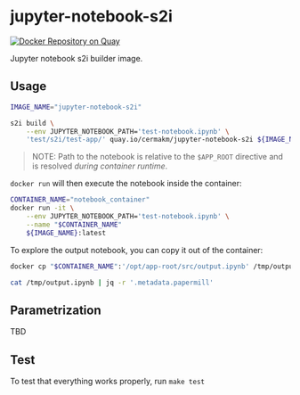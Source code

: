 # jupyter-notebook-s2i
[![Docker Repository on Quay](https://quay.io/repository/cermakm/jupyter-notebook-s2i/status "Docker Repository on Quay")](https://quay.io/repository/cermakm/jupyter-notebook-s2i)

Jupyter notebook s2i builder image.

## Usage

```bash
IMAGE_NAME="jupyter-notebook-s2i"

s2i build \
    --env JUPYTER_NOTEBOOK_PATH='test-notebook.ipynb' \
    'test/s2i/test-app/' quay.io/cermakm/jupyter-notebook-s2i ${IMAGE_NAME}
```

> NOTE: Path to the notebook is relative to the `$APP_ROOT` directive and is resolved *during container runtime*.

`docker run` will then execute the notebook inside the container:

```bash
CONTAINER_NAME="notebook_container"
docker run -it \
    --env JUPYTER_NOTEBOOK_PATH='test-notebook.ipynb' \
    --name "$CONTAINER_NAME"
    ${IMAGE_NAME}:latest
```

To explore the output notebook, you can copy it out of the container:

```bash
docker cp "$CONTAINER_NAME":'/opt/app-root/src/output.ipynb' /tmp/output.ipynb

cat /tmp/output.ipynb | jq -r '.metadata.papermill'
```

## Parametrization

TBD

## Test

To test that everything works properly, run `make test`
